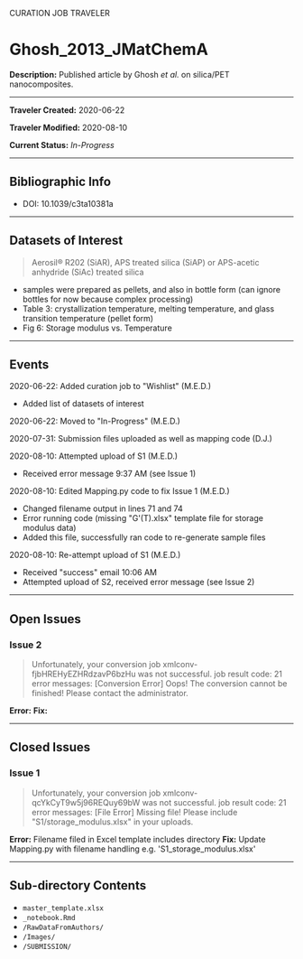 CURATION JOB TRAVELER

# Ghosh_2013_JMatChemA

**Description:** Published article by Ghosh *et al.* on silica/PET nanocomposites.

---

**Traveler Created:** 2020-06-22

**Traveler Modified:** 2020-08-10

**Current Status:** *In-Progress*

---

## Bibliographic Info

* DOI: 10.1039/c3ta10381a

---

## Datasets of Interest

> Aerosil® R202 (SiAR), APS treated silica (SiAP) or APS-acetic anhydride (SiAc) treated silica
* samples were prepared as pellets, and also in bottle form (can ignore bottles for now because complex processing)
* Table 3: crystallization temperature, melting temperature, and glass transition temperature (pellet form)
* Fig 6: Storage modulus vs. Temperature

---

## Events

2020-06-22: Added curation job to "Wishlist" (M.E.D.)
* Added list of datasets of interest

2020-06-22: Moved to "In-Progress" (M.E.D.)

2020-07-31: Submission files uploaded as well as mapping code (D.J.)

2020-08-10: Attempted upload of S1 (M.E.D.)
* Received error message 9:37 AM (see Issue 1)

2020-08-10: Edited Mapping.py code to fix Issue 1 (M.E.D.)
* Changed filename output in lines 71 and 74
* Error running code (missing "G'(T).xlsx" template file for storage modulus data)
* Added this file, successfully ran code to re-generate sample files

2020-08-10: Re-attempt upload of S1 (M.E.D.)
* Received "success" email 10:06 AM
* Attempted upload of S2, received error message (see Issue 2)

---

## Open Issues

### Issue 2
>Unfortunately, your conversion job xmlconv-fjbHREHyEZHRdzavP6bzHu was not successful.
>job result code: 21
>error messages: [Conversion Error] Oops! The conversion cannot be finished! Please contact the administrator.

**Error:** 
**Fix:** 

---

## Closed Issues

### Issue 1
>Unfortunately, your conversion job xmlconv-qcYkCyT9w5j96REQuy69bW was not successful.
>job result code: 21
>error messages: [File Error] Missing file! Please include "S1/storage_modulus.xlsx" in your uploads.

**Error:** Filename filed in Excel template includes directory
**Fix:** Update Mapping.py with filename handling e.g. 'S1_storage_modulus.xlsx'

---

## Sub-directory Contents

* `master_template.xlsx`
* `_notebook.Rmd`
* `/RawDataFromAuthors/`
* `/Images/`
* `/SUBMISSION/`
